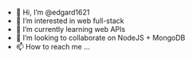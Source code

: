 - 👋 Hi, I’m @edgard1621
- 👀 I’m interested in web full-stack
- 🌱 I’m currently learning web APIs
- 💞️ I’m looking to collaborate on NodeJS + MongoDB
- 📫 How to reach me ...

<!---
edgard1621/edgard1621 is a ✨ special ✨ repository because its `README.md` (this file) appears on your GitHub profile.
You can click the Preview link to take a look at your changes.
--->
